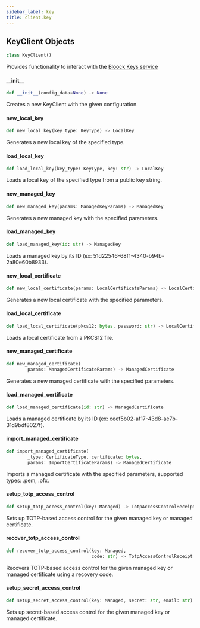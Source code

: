 ```yaml
---
sidebar_label: key
title: client.key
---
```


## KeyClient Objects

```python
class KeyClient()
```

Provides functionality to interact with the [Bloock Keys service](https://dashboard.bloock.com/login)

#### \_\_init\_\_

```python
def __init__(config_data=None) -> None
```

Creates a new KeyClient with the given configuration.


#### new\_local\_key

```python
def new_local_key(key_type: KeyType) -> LocalKey
```

Generates a new local key of the specified type.


#### load\_local\_key

```python
def load_local_key(key_type: KeyType, key: str) -> LocalKey
```

Loads a local key of the specified type from a public key string.


#### new\_managed\_key

```python
def new_managed_key(params: ManagedKeyParams) -> ManagedKey
```

Generates a new managed key with the specified parameters.


#### load\_managed\_key

```python
def load_managed_key(id: str) -> ManagedKey
```

Loads a managed key by its ID (ex: 51d22546-68f1-4340-b94b-2a80e60b8933).


#### new\_local\_certificate

```python
def new_local_certificate(params: LocalCertificateParams) -> LocalCertificate
```

Generates a new local certificate with the specified parameters.


#### load\_local\_certificate

```python
def load_local_certificate(pkcs12: bytes, password: str) -> LocalCertificate
```

Loads a local certificate from a PKCS12 file.


#### new\_managed\_certificate

```python
def new_managed_certificate(
        params: ManagedCertificateParams) -> ManagedCertificate
```

Generates a new managed certificate with the specified parameters.


#### load\_managed\_certificate

```python
def load_managed_certificate(id: str) -> ManagedCertificate
```

Loads a managed certificate by its ID (ex: ceef5b02-af17-43d8-ae7b-31d9bdf8027f).


#### import\_managed\_certificate

```python
def import_managed_certificate(
        _type: CertificateType, certificate: bytes,
        params: ImportCertificateParams) -> ManagedCertificate
```

Imports a managed certificate with the specified parameters, supported types: .pem, .pfx.


#### setup\_totp\_access\_control

```python
def setup_totp_access_control(key: Managed) -> TotpAccessControlReceipt
```

Sets up TOTP-based access control for the given managed key or managed certificate.


#### recover\_totp\_access\_control

```python
def recover_totp_access_control(key: Managed,
                                code: str) -> TotpAccessControlReceipt
```

Recovers TOTP-based access control for the given managed key or managed certificate using a recovery code.


#### setup\_secret\_access\_control

```python
def setup_secret_access_control(key: Managed, secret: str, email: str)
```

Sets up secret-based access control for the given managed key or managed certificate.


